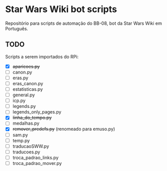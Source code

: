# Star Wars Wiki bot scripts

Repositório para scripts de automação do BB-08, bot da Star Wars Wiki em Português.

## TODO

Scripts a serem importados do RPi:

* [X] ~~aparicoes.py~~
* [ ] canon.py
* [ ] eras.py
* [ ] eras_canon.py
* [ ] estatisticas.py
* [ ] general.py
* [ ] icp.py
* [ ] legends.py
* [ ] legends_only_pages.py
* [X] ~~linha_do_tempo.py~~
* [ ] medalhas.py
* [X] ~~remover_predefs.py~~ (renomeado para emuso.py)
* [ ] sam.py
* [ ] temp.py
* [ ] traducaoSWW.py
* [ ] traducoes.py
* [ ] troca_padrao_links.py
* [ ] troca_padrao_mover.py
